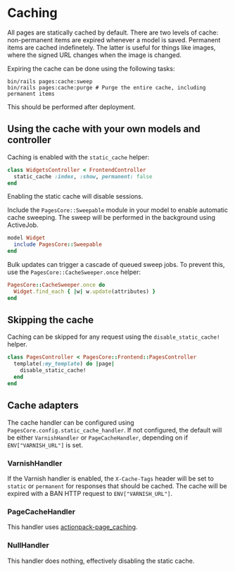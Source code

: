 # Caching

All pages are statically cached by default. There are two levels of cache: non-permanent items are expired whenever a model is saved. Permanent items are cached indefinetely. The latter is useful for things like images, where the signed URL changes when the image is changed.

Expiring the cache can be done using the following tasks:

``` shell
bin/rails pages:cache:sweep 
bin/rails pages:cache:purge # Purge the entire cache, including permanent items
```

This should be performed after deployment.

## Using the cache with your own models and controller

Caching is enabled with the `static_cache` helper:

``` ruby
class WidgetsController < FrontendController
  static_cache :index, :show, permanent: false
end
```

Enabling the static cache will disable sessions.

Include the `PagesCore::Sweepable` module in your model to enable automatic cache sweeping. The sweep will be performed in the background using ActiveJob.

``` ruby
model Widget
  include PagesCore::Sweepable
end
```

Bulk updates can trigger a cascade of queued sweep jobs. To prevent this, use the `PagesCore::CacheSweeper.once` helper:

``` ruby
PagesCore::CacheSweeper.once do
  Widget.find_each { |w| w.update(attributes) }
end
```

## Skipping the cache

Caching can be skipped for any request using the `disable_static_cache!` helper.

``` ruby
class PagesController < PagesCore::Frontend::PagesController
  template(:my_template) do |page|
    disable_static_cache!
  end
end

```

## Cache adapters

The cache handler can be configured using `PagesCore.config.static_cache_handler`. If not configured, the default will be either `VarnishHandler` or `PageCacheHandler`, depending on if `ENV["VARNISH_URL"]` is set.

### VarnishHandler

If the Varnish handler is enabled, the `X-Cache-Tags` header will be set to `static` or `permanent` for responses that should be cached. The cache will be expired with a BAN HTTP request to `ENV["VARNISH_URL"]`. 

### PageCacheHandler

This handler uses [actionpack-page_caching](https://github.com/rails/actionpack-page_caching).

### NullHandler

This handler does nothing, effectively disabling the static cache.
